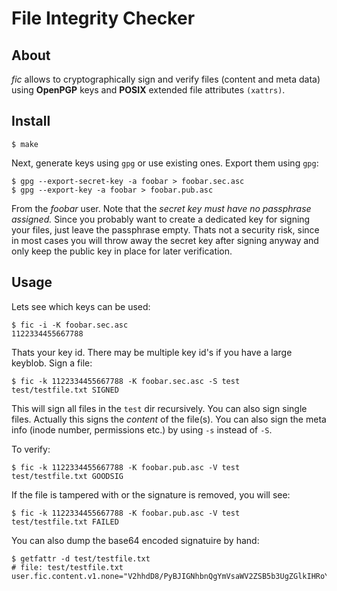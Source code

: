 File Integrity Checker
======================

About
-----

_fic_ allows to cryptographically sign and verify files (content and meta data) using
__OpenPGP__ keys and __POSIX__ extended file attributes `(xattrs)`.

Install
-------

    $ make

Next, generate keys using `gpg` or use existing ones. Export them using `gpg`:

    $ gpg --export-secret-key -a foobar > foobar.sec.asc
    $ gpg --export-key -a foobar > foobar.pub.asc

From the _foobar_ user. Note that the _secret key must have no passphrase assigned._ Since you
probably want to create a dedicated key for signing your files, just leave the passphrase empty.
Thats not a security risk, since in most cases you will throw away the secret key after signing
anyway and only keep the public key in place for later verification.


Usage
-----

Lets see which keys can be used:

    $ fic -i -K foobar.sec.asc
    1122334455667788

Thats your key id. There may be multiple key id's if you have a large keyblob.
Sign a file:

    $ fic -k 1122334455667788 -K foobar.sec.asc -S test
    test/testfile.txt SIGNED

This will sign all files in the `test` dir recursively. You can also sign single files. Actually this signs
the _content_ of the file(s). You can also sign the meta info (inode number, permissions etc.) by using
`-s` instead of `-S`.

To verify:

    $ fic -k 1122334455667788 -K foobar.pub.asc -V test
    test/testfile.txt GOODSIG

If the file is tampered with or the signature is removed, you will see:

    $ fic -k 1122334455667788 -K foobar.pub.asc -V test
    test/testfile.txt FAILED

You can also dump the base64 encoded signatuire by hand:

    $ getfattr -d test/testfile.txt
    # file: test/testfile.txt
    user.fic.content.v1.none="V2hhdD8/PyBJIGNhbnQgYmVsaWV2ZSB5b3UgZGlkIHRoYXQhCg=="

